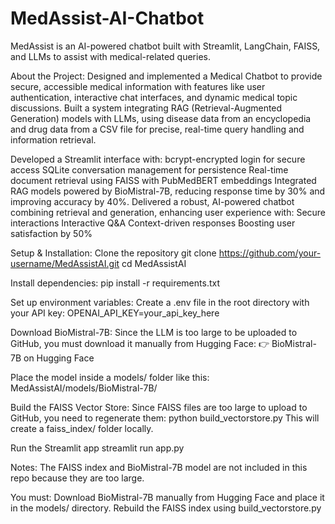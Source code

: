 # MedAssist-AI-Chatbot
MedAssist is an AI-powered chatbot built with Streamlit, LangChain, FAISS, and LLMs to assist with medical-related queries.

About the Project:
Designed and implemented a Medical Chatbot to provide secure, accessible medical information with features like user authentication, interactive chat interfaces, and dynamic medical topic discussions.
Built a system integrating RAG (Retrieval-Augmented Generation) models with LLMs, using disease data from an encyclopedia and drug data from a CSV file for precise, real-time query handling and information retrieval.

Developed a Streamlit interface with:
bcrypt-encrypted login for secure access
SQLite conversation management for persistence
Real-time document retrieval using FAISS with PubMedBERT embeddings
Integrated RAG models powered by BioMistral-7B, reducing response time by 30% and improving accuracy by 40%.
Delivered a robust, AI-powered chatbot combining retrieval and generation, enhancing user experience with:
Secure interactions
Interactive Q&A
Context-driven responses
Boosting user satisfaction by 50%

Setup & Installation:
Clone the repository
git clone https://github.com/your-username/MedAssistAI.git
cd MedAssistAI

Install dependencies:
pip install -r requirements.txt

Set up environment variables:
Create a .env file in the root directory with your API key:
OPENAI_API_KEY=your_api_key_here

Download BioMistral-7B:
Since the LLM is too large to be uploaded to GitHub, you must download it manually from Hugging Face:
👉 BioMistral-7B on Hugging Face

Place the model inside a models/ folder like this:
MedAssistAI/models/BioMistral-7B/

Build the FAISS Vector Store:
Since FAISS files are too large to upload to GitHub, you need to regenerate them:
python build_vectorstore.py
This will create a faiss_index/ folder locally.

Run the Streamlit app
streamlit run app.py

Notes:
The FAISS index and BioMistral-7B model are not included in this repo because they are too large.

You must:
Download BioMistral-7B manually from Hugging Face and place it in the models/ directory.
Rebuild the FAISS index using build_vectorstore.py
